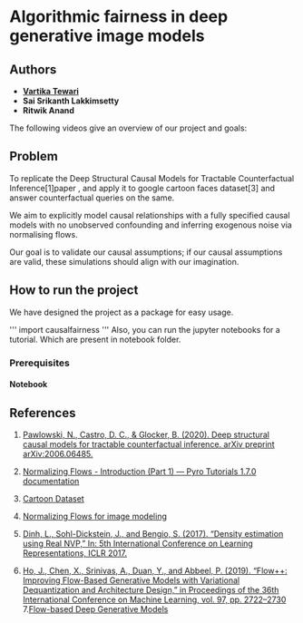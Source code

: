 # Algorithmic fairness in deep generative image models
## Authors

* [**Vartika Tewari**](https://www.linkedin.com/in/vartika-tewari1992/)
* **Sai Srikanth Lakkimsetty**
* **Ritwik Anand**



The following videos give an overview of our project and goals:

## Problem
To replicate the Deep Structural Causal Models for Tractable Counterfactual Inference[1]paper , and apply it to google cartoon faces dataset[3] and answer counterfactual queries on the same. 

We aim to explicitly model causal relationships with a fully specified causal models with no unobserved confounding and inferring exogenous noise via  normalising flows.

Our goal is to validate our causal assumptions; if our causal assumptions are valid, these simulations should align with our imagination.



## How to run the project
We have designed the project as a package for easy usage.

'''
import causalfairness
'''
Also, you can run the jupyter notebooks for a tutorial. Which are present in notebook folder.


### Prerequisites 


#### Notebook




## References
1. [Pawlowski, N., Castro, D. C., & Glocker, B. (2020). Deep structural causal models for tractable counterfactual inference. arXiv preprint arXiv:2006.06485.](https://arxiv.org/pdf/2006.06485.pdf)

2. [Normalizing Flows - Introduction (Part 1) — Pyro Tutorials 1.7.0 documentation](https://pyro.ai/examples/normalizing_flows_i.html)

3. [Cartoon Dataset](https://google.github.io/cartoonset/)

4. [Normalizing Flows for image modeling](https://uvadlc-notebooks.readthedocs.io/en/latest/tutorial_notebooks/tutorial11/NF_image_modeling.html#Tutorial-11:-Normalizing-Flows-for-image-modeling)

5. [Dinh, L., Sohl-Dickstein, J., and Bengio, S. (2017). “Density estimation using Real NVP,” In: 5th International Conference on Learning Representations, ICLR 2017.](https://arxiv.org/abs/1605.08803)
6. [Ho, J., Chen, X., Srinivas, A., Duan, Y., and Abbeel, P. (2019). “Flow++: Improving Flow-Based Generative Models with Variational Dequantization and Architecture Design,” in Proceedings of the 36th International Conference on Machine Learning, vol. 97, pp. 2722–2730](https://arxiv.org/pdf/1902.00275.pdf)
7.[Flow-based Deep Generative Models](https://lilianweng.github.io/lil-log/2018/10/13/flow-based-deep-generative-models.html)
